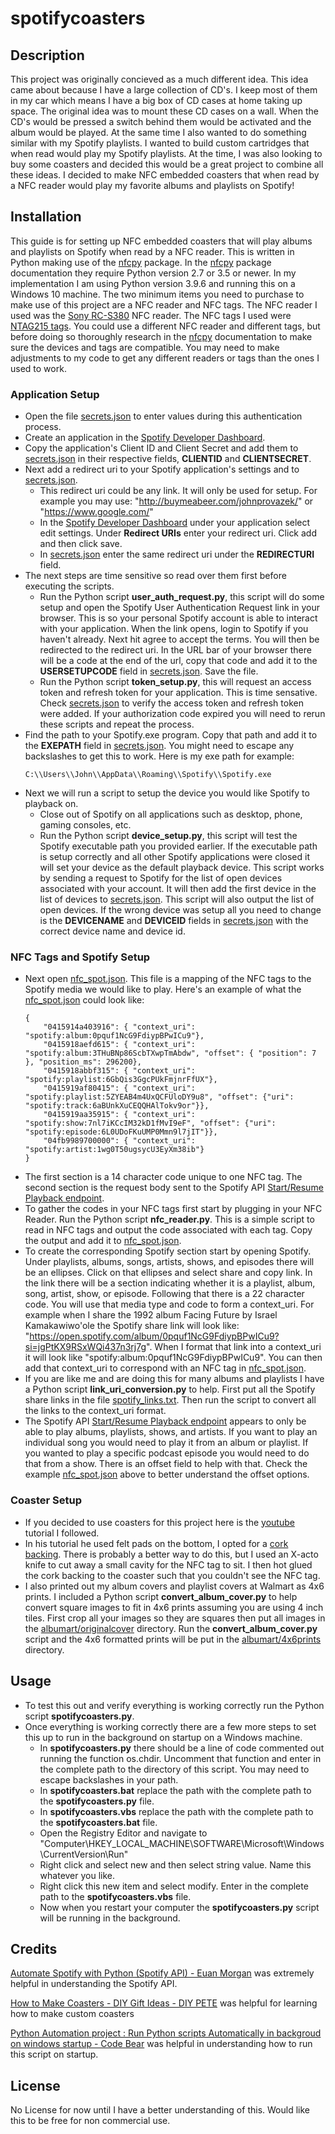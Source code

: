 # spotifycoasters

## Description
This project was originally concieved as a much different idea. This idea came about because I have a large collection of CD's. I keep most of them in my car which means I have a big box of CD cases at home taking up space. The original idea was to mount these CD cases on a wall. When the CD's would be pressed a switch behind them would be activated and the album would be played. At the same time I also wanted to do something similar with my Spotify playlists. I wanted to build custom cartridges that when read would play my Spotify playlists. At the time, I was also looking to buy some coasters and decided this would be a great project to combine all these ideas. I decided to make NFC embedded coasters that when read by a NFC reader would play my favorite albums and playlists on Spotify!

## Installation
This guide is for setting up NFC embedded coasters that will play albums and playlists on Spotify when read by a NFC reader. This is written in Python making use of the [nfcpy](https://nfcpy.readthedocs.io/en/latest/) package. In the [nfcpy](https://nfcpy.readthedocs.io/en/latest/) package documentation they require Python version 2.7 or 3.5 or newer. In  my implementation I am using Python version 3.9.6 and running this on a Windows 10 machine. The two minimum items you need to purchase to make use of this project are a NFC reader and NFC tags. The NFC reader I used was the [Sony RC-S380](https://www.amazon.com/gp/product/B00VR1WARC) NFC reader. The NFC tags I used were [NTAG215 tags](https://www.amazon.com/gp/product/B08G8KQLLB). You could use a different NFC reader and different tags, but before doing so thoroughly research in the [nfcpy](https://nfcpy.readthedocs.io/en/latest/overview.html#supported-devices) documentation to make sure the devices and tags are compatible. You may need to make adjustments to my code to get any different readers or tags than the ones I used to work.

### Application Setup
- Open the file [secrets.json](./data/secrets.json) to enter values during this authentication process.
- Create an application in the [Spotify Developer Dashboard](https://developer.spotify.com/dashboard/applications).
- Copy the application's Client ID and Client Secret and add them to [secrets.json](./data/secrets.json) in their respective fields, **CLIENTID** and **CLIENTSECRET**.
- Next add a redirect uri to your Spotify application's settings and to [secrets.json](./data/secrets.json).
    - This redirect uri could be any link. It will only be used for setup. For example you may use: "http://buymeabeer.com/johnprovazek/" or "https://www.google.com/"
    - In the [Spotify Developer Dashboard](https://developer.spotify.com/dashboard/applications) under your application select edit settings. Under **Redirect URIs** enter your redirect uri. Click add and then click save.
    - In [secrets.json](./data/secrets.json) enter the same redirect uri under the **REDIRECTURI** field.
- The next steps are time sensitive so read over them first before executing the scripts.
    - Run the Python script **user_auth_request.py**, this script will do some setup and open the Spotify User Authentication Request link in your browser. This is so your personal Spotify account is able to interact with your application. When the link opens, login to Spotify if you haven't already. Next hit agree to accept the terms. You will then be redirected to the redirect uri. In the URL bar of your browser there will be a code at the end of the url, copy that code and add it to the **USERSETUPCODE** field in [secrets.json](./data/secrets.json). Save the file.
    - Run the Python script **token_setup.py**, this will request an access token and refresh token for your application. This is time sensative. Check [secrets.json](./data/secrets.json) to verify the access token and refresh token were added. If your authorization code expired you will need to rerun these scripts and repeat the process.
- Find the path to your Spotify.exe program. Copy that path and add it to the **EXEPATH** field in [secrets.json](./data/secrets.json). You might need to escape any backslashes to get this to work. Here is my exe path for example:
    ```
    C:\\Users\\John\\AppData\\Roaming\\Spotify\\Spotify.exe
    ```
- Next we will run a script to setup the device you would like Spotify to playback on.
    - Close out of Spotify on all applications such as desktop, phone, gaming consoles, etc.
    - Run the Python script **device_setup.py**, this script will test the Spotify executable path you provided earlier. If the executable path is setup correctly and all other Spotify applications were closed it will set your device as the default playback device. This script works by sending a request to Spotify for the list of open devices associated with your account. It will then add the first device in the list of devices to [secrets.json](./data/secrets.json). This script will also output the list of open devices. If the wrong device was setup all you need to change is the **DEVICENAME** and **DEVICEID** fields in [secrets.json](./data/secrets.json) with the correct device name and device id.

### NFC Tags and Spotify Setup
- Next open [nfc_spot.json](./data/nfc_spot.json). This file is a mapping of the NFC tags to the Spotify media we would like to play. Here's an  example of what the [nfc_spot.json](./data/nfc_spot.json) could look like:
    ```
    {
        "0415914a403916": { "context_uri": "spotify:album:0pquf1NcG9FdiypBPwICu9"},
        "0415918aefd615": { "context_uri": "spotify:album:3THuBNp86ScbTXwpTmAbdw", "offset": { "position": 7 }, "position_ms": 296200},
        "0415918abbf315": { "context_uri": "spotify:playlist:6GbQis3GgcPUkFmjnrFfUX"},
        "0415919af80415": { "context_uri": "spotify:playlist:5ZYEAB4m4UxQCFUloDY9u8", "offset": {"uri": "spotify:track:6aBUnkXuCEQQHAlTokv9or"}},
        "0415919aa35915": { "context_uri": "spotify:show:7nl7iKCcIM32kD1fMvI9eF", "offset": {"uri": "spotify:episode:6L0UDoFKuUMP0Mmn9l7jIT"}},
        "04fb9989700000": { "context_uri": "spotify:artist:1wg0T50ugsycU3EyXm38ib"}
    }
    ```
- The first section is a 14 character code unique to one NFC tag. The second section is the request body sent to the Spotify API [Start/Resume Playback endpoint](https://developer.spotify.com/console/put-play/).
- To gather the codes in your NFC tags first start by plugging in your NFC Reader. Run the Python script **nfc_reader.py**. This is a simple script to read in NFC tags and output the code associated with each tag. Copy the output and add it to [nfc_spot.json](./data/nfc_spot.json).
- To create the corresponding Spotify section start by opening Spotify. Under playlists, albums, songs, artists, shows, and episodes there will be an ellipses. Click on that ellipses and select share and copy link. In the link there will be a section indicating whether it is a playlist, album, song, artist, show, or episode. Following that there is a 22 character code. You will use that media type and code to form a context_uri. For example when I share the 1992 album Facing Future by Israel Kamakawiwo'ole the Spotify share link will look like: "https://open.spotify.com/album/0pquf1NcG9FdiypBPwICu9?si=jgPtKX9RSxWQi437n3rj7g". When I format that link into a context_uri it will look like "spotify:album:0pquf1NcG9FdiypBPwICu9". You can then add that context_uri to correspond with an NFC tag in [nfc_spot.json](./data/nfc_spot.json).
- If you are like me and are doing this for many albums and playlists I have a Python script **link_uri_conversion.py** to help. First put all the Spotify share links in the file [spotify_links.txt](./data/spotify_links.txt). Then run the script to convert all the links to the context_uri format.
- The Spotify API [Start/Resume Playback endpoint](https://developer.spotify.com/console/put-play/) appears to only be able to play albums, playlists, shows, and artists. If you want to play an individual song you would need to play it from an album or playlist. If you wanted to play a specific podcast episode you would need to do that from a show. There is an offset field to help with that. Check the example [nfc_spot.json](./data/nfc_spot.json) above to better understand the offset options.

### Coaster Setup
- If you decided to use coasters for this project here is the [youtube](https://www.youtube.com/watch?v=RV7-3CawKAM&t=68s&ab_channel=DIYPETE) tutorial I followed.
- In his tutorial he used felt pads on the bottom, I opted for a [cork backing](https://www.amazon.com/gp/product/B0834MWWS8/). There is probably a better way to do this, but I used an X-acto knife to cut away a small cavity for the NFC tag to sit. I then hot glued the cork backing to the coaster such that you couldn't see the NFC tag.
- I also printed out my album covers and playlist covers at Walmart as 4x6 prints. I included a Python script **convert_album_cover.py** to help convert square images to fit in 4x6 prints assuming you are using 4 inch tiles. First crop all your images so they are squares then put all images in the [albumart/originalcover](./albumart/originalcover) directory. Run the **convert_album_cover.py** script and the 4x6 formatted prints will be put in the [albumart/4x6prints](./albumart/4x6prints) directory.

## Usage

- To test this out and verify everything is working correctly run the Python script **spotifycoasters.py**.
- Once everything is working correctly there are a few more steps to set this up to run in the background on startup on a Windows machine.
    - In **spotifycoasters.py** there should be a line of code commented out running the function os.chdir. Uncomment that function and enter in the complete path to the directory of this script. You may need to escape backslashes in your path.
    - In **spotifycoasters.bat** replace the path with the complete path to the **spotifycoasters.py** file.
    - In **spotifycoasters.vbs** replace the path with the complete path to the **spotifycoasters.bat** file.
    - Open the Registry Editor and navigate to "Computer\HKEY_LOCAL_MACHINE\SOFTWARE\Microsoft\Windows\CurrentVersion\Run"
    - Right click and select new and then select string value. Name this whatever you like.
    - Right click this new item and select modify. Enter in the complete path to the **spotifycoasters.vbs** file.
    - Now when you restart your computer the **spotifycoasters.py** script will be running in the background.

## Credits

[Automate Spotify with Python (Spotify API) - Euan Morgan](https://www.youtube.com/watch?v=-FsFT6OwE1A&t=450s&ab_channel=EuanMorgan) was extremely helpful in understanding the Spotify API.

[How to Make Coasters - DIY Gift Ideas - DIY PETE](https://www.youtube.com/watch?v=RV7-3CawKAM&t=68s&ab_channel=DIYPETE) was helpful for learning how to make custom coasters

[Python Automation project : Run Python scripts Automatically in backgroud on windows startup - Code Bear](https://www.youtube.com/watch?v=XWV9tatoPQI&ab_channel=CodeBear) was helpful in understanding how to run this script on startup.


## License

No License for now until I have a better understanding of this. Would like this to be free for non commercial use.
